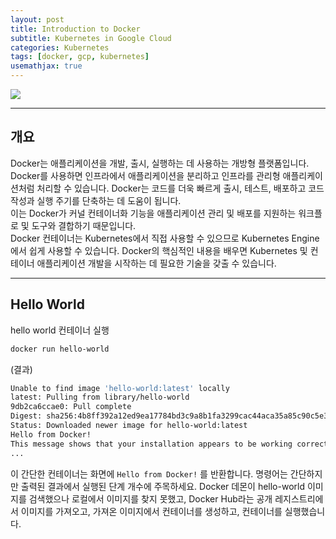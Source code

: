 ```yaml
---
layout: post
title: Introduction to Docker
subtitle: Kubernetes in Google Cloud
categories: Kubernetes
tags: [docker, gcp, kubernetes]
usemathjax: true
---
```

![](https://tudip.com/wp-content/uploads/2018/12/blog-images-Qwiklabs.jpg)

----
## 개요
Docker는 애플리케이션을 개발, 출시, 실행하는 데 사용하는 개방형 플랫폼입니다. Docker를 사용하면 인프라에서 애플리케이션을 분리하고 인프라를 관리형 애플리케이션처럼 처리할 수 있습니다. Docker는 코드를 더욱 빠르게 출시, 테스트, 배포하고 코드 작성과 실행 주기를 단축하는 데 도움이 됩니다.  
이는 Docker가 커널 컨테이너화 기능을 애플리케이션 관리 및 배포를 지원하는 워크플로 및 도구와 결합하기 때문입니다.  
Docker 컨테이너는 Kubernetes에서 직접 사용할 수 있으므로 Kubernetes Engine에서 쉽게 사용할 수 있습니다. Docker의 핵심적인 내용을 배우면 Kubernetes 및 컨테이너 애플리케이션 개발을 시작하는 데 필요한 기술을 갖출 수 있습니다.  

----
## Hello World
hello world 컨테이너 실행
```bash
docker run hello-world
```
(결과)
```bash
Unable to find image 'hello-world:latest' locally
latest: Pulling from library/hello-world
9db2ca6ccae0: Pull complete
Digest: sha256:4b8ff392a12ed9ea17784bd3c9a8b1fa3299cac44aca35a85c90c5e3c7afacdc
Status: Downloaded newer image for hello-world:latest
Hello from Docker!
This message shows that your installation appears to be working correctly.
...
```
이 간단한 컨테이너는 화면에 `Hello from Docker!` 를 반환합니다. 명령어는 간단하지만 출력된 결과에서 실행된 단계 개수에 주목하세요. Docker 데몬이 hello-world 이미지를 검색했으나 로컬에서 이미지를 찾지 못했고, Docker Hub라는 공개 레지스트리에서 이미지를 가져오고, 가져온 이미지에서 컨테이너를 생성하고, 컨테이너를 실행했습니다.